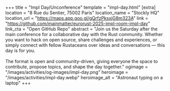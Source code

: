 +++
title = "Impl Day/Unconference"
template = "impl-day.html"
[extra]
  location = "8 Rue du Sentier, 75002 Paris"
  location_name = "Stockly HQ"
  location_url = "https://maps.app.goo.gl/gQrfzPksxjG8m323A"
  link = "https://github.com/mainmatter/eurorust-2025-impl-room-impl-day"
  link_cta = "Open GitHub Repo"
  abstract = "Join us the Saturday after the main conference for a collaborative day with the Rust community. Whether you want to hack on open source, share challenges and experiences, or simply connect with fellow Rustaceans over ideas and conversations — this day is for you.<br /><br />The format is open and community-driven, giving everyone the space to contribute, propose topics, and shape the day together."
  ogimage = "/images/activities/og-images/impl-day.png"
  heroimage = "/images/activities/impl-day.webp"
  heroimage_alt = "Astronaut typing on a laptop"
+++
